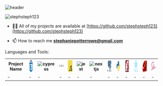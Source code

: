 ![header](https://capsule-render.vercel.app/api?type=waving&color=0:93DDE6,100:48D1E0&height=200&section=header&text=Hi👋%20,%20I'm%20Steph&fontSize=50&fontAlign=70&descAlign=20)

<p align="left"> <img src="https://komarev.com/ghpvc/?username=stephsteph123&label=Profile%20views&color=0e75b6&style=flat" alt="stephsteph123" /> </p>

- 👨‍💻 All of my projects are available at [https://github.com/stephsteph123](https://github.com/stephsteph123)

- 📫 How to reach me **stephaniepotterrowe@gmail.com**
</p>

<p
<h3 align="left">Languages and Tools:</h3>
<table> 
  <tr>
    <th>Project Name</th>
    <th><img src="https://raw.githubusercontent.com/devicons/devicon/master/icons/css3/css3-original-wordmark.svg" alt="css3" width="40" height="40"/></th>
    <th><img src="https://raw.githubusercontent.com/simple-icons/simple-icons/6e46ec1fc23b60c8fd0d2f2ff46db82e16dbd75f/icons/cypress.svg" alt="cypress" width="40" height="40"/></th>
    <th><img src="https://raw.githubusercontent.com/devicons/devicon/master/icons/express/express-original-wordmark.svg" alt="express" width="40" height="40"/></th>
    <th><img src="https://raw.githubusercontent.com/devicons/devicon/master/icons/javascript/javascript-original.svg" alt="javascript" width="40" height="40"/></th>
    <th><img src="https://www.vectorlogo.zone/logos/jestjsio/jestjsio-icon.svg" alt="jest" width="40" height="40"/></th>
    <th><img src="https://cdn.worldvectorlogo.com/logos/nextjs-2.svg" alt="nextjs" width="40" height="40"/></th>
    <th><img src="https://raw.githubusercontent.com/devicons/devicon/master/icons/postgresql/postgresql-original-wordmark.svg" alt="postgresql" width="40" height="40"/></th>
    <th><img src="https://raw.githubusercontent.com/devicons/devicon/master/icons/python/python-original.svg" alt="python" width="40" height="40"/></th>
    <th><img src="https://raw.githubusercontent.com/devicons/devicon/master/icons/rails/rails-original-wordmark.svg" alt="rails" width="40" height="40"/></th>
    <th><img src="https://raw.githubusercontent.com/devicons/devicon/master/icons/react/react-original-wordmark.svg" alt="react" width="40" height="40"/></th>
    <th><img src="https://raw.githubusercontent.com/devicons/devicon/master/icons/ruby/ruby-original.svg" alt="ruby" width="40" height="40"/></th>
    <th><img src="https://raw.githubusercontent.com/devicons/devicon/master/icons/sass/sass-original.svg" alt="sass" width="40" height="40"/></th>
  </tr>
   <tr>
    <td> - </td>
    <td> - </td>
    <td> - </td>
    <td> - </td>
    <td> - </td>
    <td> - </td>
    <td> - </td>
    <td> - </td>
    <td> - </td>
    <td> - </td>
    <td> - </td>
    <td> - </td>
    <td> - </td>
  </tr>
</table>
</p>  
